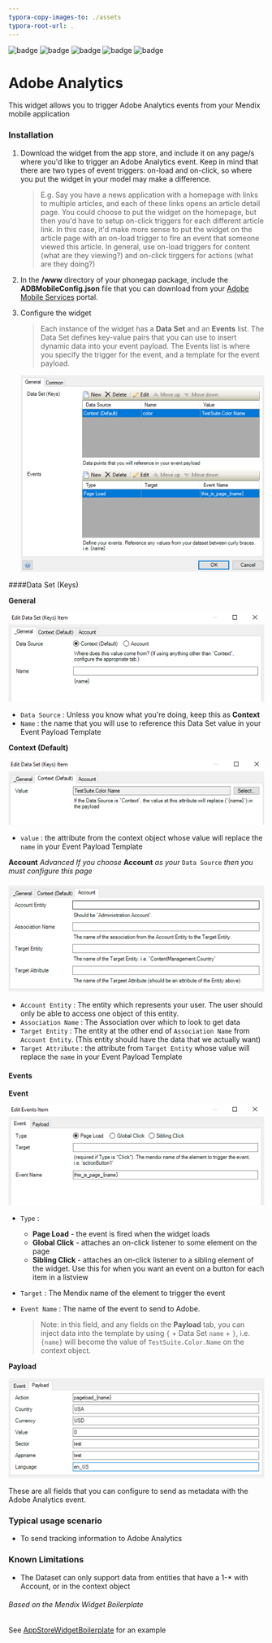 ```yaml
---
typora-copy-images-to: ./assets
typora-root-url: .
---
```


![badge](https://img.shields.io/badge/mendix-6.10.5-green.svg) ![badge](https://img.shields.io/badge/mendix-7.6.0-green.svg) ![badge](https://img.shields.io/badge/mendix-7.8.0-green.svg) ![badge](https://img.shields.io/badge/mobile-friendly-green.svg) ![badge](https://img.shields.io/badge/offline-capable-green.svg)

# Adobe Analytics

This widget allows you to trigger Adobe Analytics events from your Mendix mobile application


### Installation

1. Download the widget from the app store, and include it on any page/s where you'd like to trigger an Adobe Analytics event. Keep in mind that there are two types of event triggers: on-load and on-click, so where you put the widget in your model may make a difference.

   > E.g. Say you have a news application with a homepage with links to multiple articles, and each of these links opens an article detail page. You could choose to put the widget on the homepage, but then you'd have to setup on-click triggers for each different article link. In this case, it'd make more sense to put the widget on the article page with an on-load trigger to fire an event that someone viewed this article. In general, use on-load triggers for content (what are they viewing?) and on-click tirggers for actions (what are they doing?)

2. In the **/www** directory of your phonegap package, include the **ADBMobileConfig.json** file that you can download from your [Adobe Mobile Services](https://mobilemarketing.adobe.com/) portal.

3. Configure the widget

   > Each instance of the widget has a **Data Set** and an **Events** list. The Data Set defines key-value pairs that you can use to insert dynamic data into your event payload. The Events list is where you specify the trigger for the event, and a template for the event payload.

   ![294496BD-6586-4342-9FC5-69EF7E2F54DE](/assets/294496BD-6586-4342-9FC5-69EF7E2F54DE.png)

####Data Set (Keys)

**General**


   ![861C87DB-2682-4CE6-9F8E-31604059F792](/assets/861C87DB-2682-4CE6-9F8E-31604059F792.png)

   - `Data Source` : Unless you know what you're doing, keep this as **Context**
   - `Name` : the name that you will use to reference this Data Set value in your Event Payload Template

   **Context (Default)**

   ![89CB42AD-BF21-43FA-BA71-B4D5F511D9B6](/assets/89CB42AD-BF21-43FA-BA71-B4D5F511D9B6.png)

   - `value` : the attribute from the context object whose value will replace the `name` in your Event Payload Template

   **Account** _Advanced_
   *If you choose* **Account** *as your* `Data Source` *then you must configure this page*

   ![584A5BE0-72CA-41A4-85DA-B2FFF4C0CD57](/assets/584A5BE0-72CA-41A4-85DA-B2FFF4C0CD57.png)

   - `Account Entity` : The entity which represents your user. The user should only be able to access one object of this entity.
   - `Association Name` : The Association over which to look to get data
   - `Target Entity` : The entity at the other end of `Association Name` from `Account Entity`. (This entity should have the data that we actually want)
   - `Target Attribute` : the attribute from `Target Entity` whose value will replace the `name` in your Event Payload Template


#### Events

**Event**

![00ED0C8C-D3F5-4B0A-88E8-7416368072B5](/assets/00ED0C8C-D3F5-4B0A-88E8-7416368072B5.png)

- `Type` :

  - **Page Load** - the event is fired when the widget loads
  - **Global Click** - attaches an on-click listener to some element on the page
  - **Sibling Click** - attaches an on-click listener to a sibling element of the widget. Use this for when you want an event on a button for each item in a listview

- `Target` : The Mendix name of the element to trigger the event

- `Event Name` : The name of the event to send to Adobe. 

  > Note: in this field, and any fields on the **Payload** tab, you can inject data into the template by using `{` + Data Set `name` + `}`, i.e. `{name}` will become the value of `TestSuite.Color.Name` on the context object.

**Payload**

![53C849BF-ED37-447F-863D-813EFC65C57D](/assets/53C849BF-ED37-447F-863D-813EFC65C57D.png)

These are all fields that you can configure to send as metadata with the Adobe Analytics event.




### **Typical** usage scenario

- To send tracking information to Adobe Analytics

### Known Limitations

- The Dataset can only support data from entities that have a 1-* with Account, or in the context object

###### Based on the Mendix Widget Boilerplate

See [AppStoreWidgetBoilerplate](https://github.com/mendix/AppStoreWidgetBoilerplate/) for an example
